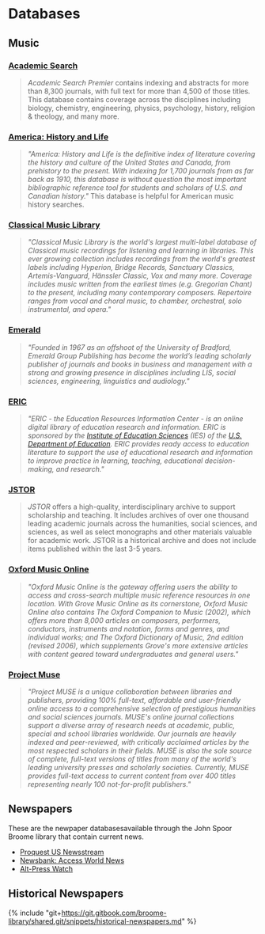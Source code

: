 # Databases

## Music

### [Academic Search](http://summit.csuci.edu:2048/login?url=http://search.ebscohost.com/login.aspx?authtype=ip,uid&profile=ehost&defaultdb=aph)

> _Academic Search Premier_ contains indexing and abstracts for more than 8,300 journals, with full text for more than 4,500 of those titles. This database contains coverage across the disciplines including biology, chemistry, engineering, physics, psychology, history, religion & theology, and many more.

### [America: History and Life](http://summit.csuci.edu:2048/login?url=http://search.ebscohost.com/login.aspx?authtype=ip,uid&profile=ehost&defaultdb=31h)

> _"America: History and Life is the definitive index of literature covering the history and culture of the United States and Canada, from prehistory to the present. With indexing for 1,700 journals from as far back as 1910, this database is without question the most important bibliographic reference tool for students and scholars of U.S. and Canadian history."_ This database is helpful for American music history searches.

### [Classical Music Library](http://summit.csuci.edu:2048/login?url=http://clmu.alexanderstreet.com)

> _"Classical Music Library is the world's largest multi-label database of Classical music recordings for listening and learning in libraries. This ever growing collection includes recordings from the world's greatest labels including Hyperion, Bridge Records, Sanctuary Classics, Artemis-Vanguard, Hänssler Classic, Vox and many more. Coverage includes music written from the earliest times \(e.g. Gregorian Chant\) to the present, including many contemporary composers. Repertoire ranges from vocal and choral music, to chamber, orchestral, solo instrumental, and opera."_

### [Emerald](https://www-emeraldinsight-com.summit.csuci.edu/)

> _"Founded in 1967 as an offshoot of the University of Bradford, Emerald Group Publishing has become the world’s leading scholarly publisher of journals and books in business and management with a strong and growing presence in disciplines including LIS, social sciences, engineering, linguistics and audiology."_

### [ERIC](http://summit.csuci.edu:2048/login?url=http://search.ebscohost.com/login.aspx?authtype=ip,uid&profile=ehost&defaultdb=eric)

> _"ERIC - the Education Resources Information Center - is an online digital library of education research and information. ERIC is sponsored by the _[_Institute of Education Sciences_](http://ies.ed.gov/)_ \(IES\) of the _[_U.S. Department of Education_](http://www.ed.gov/)_. ERIC provides ready access to education literature to support the use of educational research and information to improve practice in learning, teaching, educational decision-making, and research."_

### [JSTOR](http://summit.csuci.edu:2048/login?url=http://www.jstor.org/search)

> _JSTOR_ offers a high-quality, interdisciplinary archive to support scholarship and teaching. It includes archives of over one thousand leading academic journals across the humanities, social sciences, and sciences, as well as select monographs and other materials valuable for academic work. JSTOR is a historical archive and does not include items published within the last 3-5 years.

### [Oxford Music Online](http://summit.csuci.edu:2048/login?url=http://www.oxfordmusiconline.com)

> _"Oxford Music Online is the gateway offering users the ability to access and cross-search multiple music reference resources in one location. With Grove Music Online as its cornerstone, Oxford Music Online also contains The Oxford Companion to Music \(2002\), which offers more than 8,000 articles on composers, performers, conductors, instruments and notation, forms and genres, and individual works; and The Oxford Dictionary of Music, 2nd edition \(revised 2006\), which supplements Grove's more extensive articles with content geared toward undergraduates and general users."_

### [Project Muse](http://summit.csuci.edu:2048/login?url=http://muse.jhu.edu/)

> _"Project MUSE is a unique collaboration between libraries and publishers, providing 100% full-text, affordable and user-friendly online access to a comprehensive selection of prestigious humanities and social sciences journals. MUSE's online journal collections support a diverse array of research needs at academic, public, special and school libraries worldwide. Our journals are heavily indexed and peer-reviewed, with critically acclaimed articles by the most respected scholars in their fields. MUSE is also the sole source of complete, full-text versions of titles from many of the world's leading university presses and scholarly societies. Currently, MUSE provides full-text access to current content from over 400 titles representing nearly 100 not-for-profit publishers."_

## Newspapers

These are the newpaper databasesavailable through the John Spoor Broome library that contain current news.

* [Proquest US Newsstream](https://search-proquest-com.summit.csuci.edu/usnews)
* [Newsbank: Access World News](http://summit.csuci.edu:2048/login?url=http://infoweb.newsbank.com)
* [Alt-Press Watch](http://summit.csuci.edu:2048/login?url=http://proquest.umi.com/pqdweb?RQT=306&TS=1058457987&DBId=14396#sform)

## Historical Newspapers

{% include "git+https://git.gitbook.com/broome-library/shared.git/snippets/historical-newspapers.md"  %}
